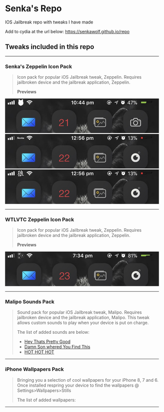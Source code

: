 # Senka's Repo
IOS Jailbreak repo with tweaks I have made

Add to cydia at the url below:
https://senkawolf.github.io/repo

## Tweaks included in this repo

___
### Senka's Zeppelin Icon Pack
> Icon pack for popular iOS Jailbreak tweak, Zeppelin. Requires jailbroken device and the jailbreak application, Zeppelin.
>
> **Previews**

![Wolf Preview](https://github.com/SenkaWolf/senkawolf.github.io/blob/master/Screenshots/wolf.png?raw=true)
![Senka Preview](https://github.com/SenkaWolf/senkawolf.github.io/blob/master/Screenshots/senka.png?raw=true)
![JapChar Preview](https://github.com/SenkaWolf/senkawolf.github.io/blob/master/Screenshots/JapChar.png?raw=true)

___
### WTLVTC Zeppelin Icon Pack
> Icon pack for popular iOS Jailbreak tweak, Zeppelin. Requires jailbroken device and the jailbreak application, Zeppelin.
>
> **Previews**

![WTLogo Preview](https://github.com/SenkaWolf/senkawolf.github.io/blob/master/Screenshots/WTLLogo.png?raw=true)

___
### Malipo Sounds Pack
> Sound pack for popular iOS Jailbreak tweak, Malipo. Requires jailbroken device and the jailbreak application, Malipo. This tweak allows custom sounds to play when your device is put on charge.
>
> The list of added sounds are below:
> * [Hey Thats Pretty Good](https://youtu.be/nKV1RIX-o1k)
> * [Damn Son whered You Find This](https://youtu.be/z8RkR4rd7dM)
> * [HOT HOT HOT](https://youtu.be/vFrNxJoB768)

___
### iPhone Wallpapers Pack
> Bringing you a selection of cool wallpapers for your iPhone 8, 7 and 6. Once installed respring your device to find the wallpapers @ Settings>Wallpapers>Stills
>
> The list of added wallpapers:

___
